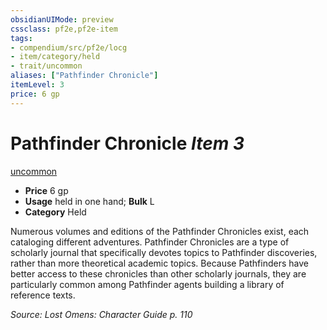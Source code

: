 ```yaml
---
obsidianUIMode: preview
cssclass: pf2e,pf2e-item
tags:
- compendium/src/pf2e/locg
- item/category/held
- trait/uncommon
aliases: ["Pathfinder Chronicle"]
itemLevel: 3
price: 6 gp
---
```

# Pathfinder Chronicle *Item 3*  
[uncommon](../../../rules/traits/uncommon.md)  

- **Price** 6 gp
- **Usage** held in one hand; **Bulk** L
- **Category** Held

Numerous volumes and editions of the Pathfinder Chronicles exist, each cataloging different adventures. Pathfinder Chronicles are a type of scholarly journal that specifically devotes topics to Pathfinder discoveries, rather than more theoretical academic topics. Because Pathfinders have better access to these chronicles than other scholarly journals, they are particularly common among Pathfinder agents building a library of reference texts.

*Source: Lost Omens: Character Guide p. 110*